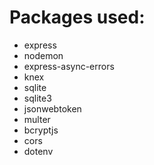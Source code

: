 # Packages used:
- express
- nodemon
- express-async-errors
- knex
- sqlite
- sqlite3
- jsonwebtoken
- multer
- bcryptjs
- cors
- dotenv